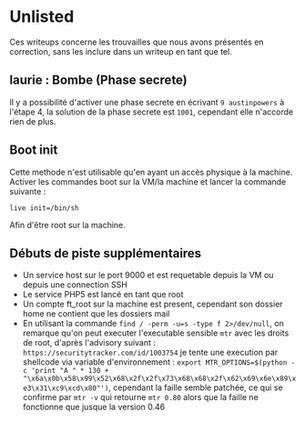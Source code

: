 # Unlisted

Ces writeups concerne les trouvailles que nous avons présentés en correction, sans les inclure dans un writeup en tant que tel.

## laurie : Bombe (Phase secrete)

Il y a possibilité d'activer une phase secrete en écrivant `9 austinpowers` à l'étape 4, la solution de la phase secrete est `1001`, cependant elle n'accorde rien de plus.

## Boot init

Cette methode n'est utilisable qu'en ayant un accès physique à la machine.
Activer les commandes boot sur la VM/la machine et lancer la commande suivante :
```
live init=/bin/sh
```
Afin d'être root sur la machine.

## Débuts de piste supplémentaires

- Un service host sur le port 9000 et est requetable depuis la VM ou depuis une connection SSH
- Le service PHP5 est lancé en tant que root
- Un compte ft_root sur la machine est present, cependant son dossier home ne contient que les dossiers mail
- En utilisant la commande `find / -perm -u=s -type f 2>/dev/null`, on remarque qu'on peut executer l'executable sensible `mtr` avec les droits de root, d'après l'advisory suivant : `https://securitytracker.com/id/1003754` je tente une execution par shellcode via variable d'environnement : `export MTR_OPTIONS=$(python -c 'print "A " * 130 + "\x6a\x0b\x58\x99\x52\x68\x2f\x2f\x73\x68\x68\x2f\x62\x69\x6e\x89\xe3\x31\xc9\xcd\x80"')`, cependant la faille semble patchée, ce qui se confirme par `mtr -v` qui retourne `mtr 0.80` alors que la faille ne fonctionne que jusque la version 0.46



